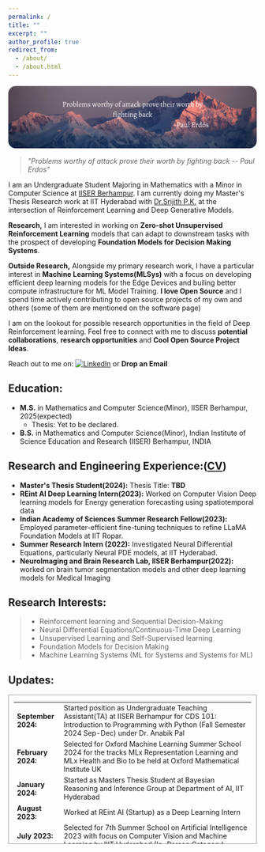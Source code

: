 ```yaml
---
permalink: /
title: ""
excerpt: ""
author_profile: true
redirect_from: 
  - /about/
  - /about.html
---
```


![](../images/first-post-modified.png)
>  *"Problems worthy of attack prove their worth by fighting back   -- Paul Erdos"*

I am an Undergraduate Student Majoring in Mathematics with a Minor in Computer Science at [IISER Berhampur](https://www.iiserbpr.ac.in/).  I am currently doing my Master's Thesis Research work at IIT Hyderabad with [Dr.Srijith P.K.](https://sites.google.com/site/pksrijith/home) at the intersection of Reinforcement Learning and Deep Generative Models.

**Research,** I am interested in working on **Zero-shot Unsupervised Reinforcement Learning** models that can adapt to downstream tasks with the prospect of developing **Foundation Models for Decision Making Systems**.

**Outside Research,** Alongside my primary research work, I have a particular interest in **Machine Learning Systems(MLSys)** with a focus on developing efficient deep learning models for the Edge Devices and builing better compute infrastructure for ML Model Training. **I love Open Source** and I spend time actively contributing to open source projects of my own and others (some of them are mentioned on the software page)

I am on the lookout for possible research opportunities in the field of Deep Reinforcement learning. Feel free to connect with me to discuss **potential collaborations**, **research opportunities** and **Cool Open Source Project Ideas**.

Reach out to me on: [![LinkedIn](https://img.shields.io/badge/linkedin-%230077B5.svg?style=for-the-badge&logo=linkedin&logoColor=white)](https://www.linkedin.com/in/sandesh-katakam-79b6b1135/) or **Drop an Email**
  
Education:
------- 

* __M.S.__ in Mathematics and Computer Science(Minor), IISER Berhampur, 2025(expected)
  * Thesis: Yet to be declared.
* __B.S.__ in Mathematics and Computer Science(Minor), Indian Institute of Science Education and Research (IISER) Berhampur, INDIA

  
Research and Engineering Experience:([CV](https://drive.google.com/file/d/1NFdTyjDBN4OPU4ZAvy_oj0eYtoWQbax3/view?usp=sharing))
------- 
* **Master's Thesis Student(2024):** Thesis Title: **TBD**
* **REint AI Deep Learning Intern(2023):** Worked on Computer Vision Deep learning models for Energy generation forecasting using spatiotemporal data
* **Indian Academy of Sciences Summer Research Fellow(2023):** Employed parameter-efficient fine-tuning techniques to refine LLaMA Foundation Models at IIT Ropar.
* **Summer Research Intern (2022):** Investigated Neural Differential Equations, particularly Neural PDE models, at IIT Hyderabad.
* **NeuroImaging and Brain Research Lab, IISER Berhampur(2022):** worked on brain tumor segmentation models and other deep learning models for Medical Imaging

Research Interests:
------  
>* Reinforcement learning and Sequential Decision-Making
>* Neural Differential Equations/Continuous-Time Deep Learning
>* Unsupervised Learning and Self-Supervised learning
>* Foundation Models for Decision Making 
>* Machine Learning Systems (ML for Systems and Systems for ML)


Updates:
------

<div style="height:300px;overflow:auto; border:1px solid #999; padding-left: 0.7em; padding-right: 0.7em">
<table>
<col width="100px" />
<col width="650px" />
<!--  <tr><td><b>March 2024:</b></td><td>Started Building CaaS (Compute as a Service) Startup in Stealth Mode </td></tr> -->
  <tr><td><b>September 2024:</b></td><td>Started position as Undergraduate Teaching Assistant(TA) at IISER Berhampur for CDS 101: Introduction to Programming with Python (Fall Semester 2024 Sep-Dec) under Dr. Anabik Pal</td></tr>
 <tr><td><b>February 2024:</b></td><td>Selected for Oxford Machine Learning Summer School 2024 for the tracks MLx Representation Learning and MLx Health and Bio to be held at Oxford Mathematical Institute UK</td></tr>
 <tr><td><b>January 2024:</b></td><td>Started as Masters Thesis Student at Bayesian Reasoning and Inference Group at Department of AI, IIT Hyderabad</td></tr>
 <tr><td><b>August 2023:</b></td><td>Worked at REint AI (Startup) as a Deep Learning Intern</td></tr>
 <tr><td><b>July 2023:</b></td><td>Selected for 7th Summer School on Artificial Intelligence 2023 with focus on Computer Vision and Machine Learning by IIIT Hyderabad (In-Person Category)</td></tr>
 <tr><td><b>Mar 2023:</b></td><td>Awarded Summer Research Fellowship by Indian Academy of Sciences to work under Dr. Sudarshan Iyengar HoD of CSE dept at IIT Ropar</td></tr>
  <tr><td><b>Nov 2022:</b></td><td>Started new position in the  Department of Physics, IISER Berhampur as Project student under Dr. Rahul Sharma. I Will be working on denoising models for STM images(scanning tunneling microscopy) </td></tr>
  <tr><td><b>Oct 2022:</b></td><td> Our Team secured Silver Medal  in iGEM Grand Jamboree 2022 at Paris, France</td></tr> 
  <tr><td><b>June 2022:</b></td><td>Started position at iGEM Team IISER Berhampur  in the Modelling Team </td></tr>
  <tr><td><b>May 2022:</b></td><td>Started Internship at IIT Hyderabad, Department of A.I. Under Prof. Srijit P.K. on Neural Differential Equations</td></tr>  
  <tr><td><b>Mar 2022:</b></td><td>Started position as Undergraduate Research Assistant in the NeuroImaging and Brain Research Group, IISER Berhampur under Dr. Vivek Tiwari</td></tr>  
  <tr><td><b>Dec 2020:</b></td><td>Admitted to BS-MS Dual Degree Programme at IISER Berhampur through JEE Advanced Channel</td></tr>

</table></div>



